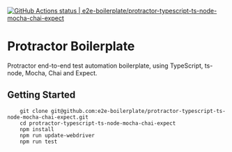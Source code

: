 [![GitHub Actions status | e2e-boilerplate/protractor-typescript-ts-node-mocha-chai-expect](https://github.com/e2e-boilerplate/protractor-typescript-ts-node-mocha-chai-expect/workflows/protractor-typescript-ts-node-mocha-chai-expect/badge.svg)](https://github.com/e2e-boilerplate/protractor-typescript-ts-node-mocha-chai-expect/actions?workflow=protractor-typescript-ts-node-mocha-chai-expect)

# Protractor Boilerplate

Protractor end-to-end test automation boilerplate, using TypeScript, ts-node, Mocha, Chai and Expect.

## Getting Started

    	git clone git@github.com:e2e-boilerplate/protractor-typescript-ts-node-mocha-chai-expect.git
    	cd protractor-typescript-ts-node-mocha-chai-expect
    	npm install
    	npm run update-webdriver
    	npm run test
